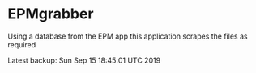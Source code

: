 # EPMgrabber
Using a database from the EPM app this application scrapes the files as required


Latest backup: Sun Sep 15 18:45:01 UTC 2019
